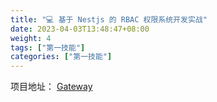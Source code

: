 ```yaml
---
title: "💻 基于 Nestjs 的 RBAC 权限系统开发实战"
date: 2023-04-03T13:48:47+08:00
weight: 4
tags: ["第一技能"]
categories: ["第一技能"]
---
```


项目地址： [Gateway](https://github.com/OweQian/Gateway.git)

<!--more-->
